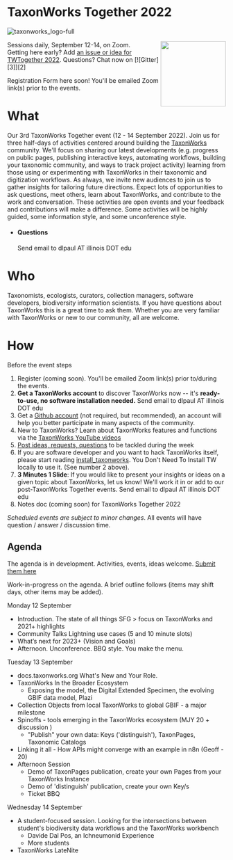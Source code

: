 # TaxonWorks Together 2022
![taxonworks_logo-full](https://user-images.githubusercontent.com/2990155/140569189-ff3a153a-e59a-49ff-9825-ebc5a44a1118.png)

<img src="https://user-images.githubusercontent.com/2990155/180293554-0e8958ca-cbf8-4620-a4a7-3f6bd87df0e6.png" width="150" align="right"/>


Sessions daily, September 12-14, on Zoom.  
Getting here early? Add [an issue or idea for TWTogether 2022](https://github.com/SpeciesFileGroup/taxonworks_together_2022/issues). Questions? Chat now on [![Gitter][3]][2]

Registration Form here soon! You'll be emailed Zoom link(s) prior to the events.

# What
Our 3rd TaxonWorks Together event (12 - 14 September 2022). Join us for three half-days of activities centered around building the [TaxonWorks](http://taxonworks.org) community.  We'll focus on sharing our latest developments (e.g. progress on public pages, publishing interactive keys, automating workflows, building your taxonomic community, and ways to track project activity) learning from those using or experimenting with TaxonWorks in their taxonomic and digitization workflows. As always, we invite new audiences to join us to gather insights for tailoring future directions. Expect lots of opportunities to ask questions, meet others, learn about TaxonWorks, and contribute to the work and conversation. These activities are open events and your feedback and contributions will make a difference. Some activities will be highly guided, some information style, and some unconference style.   
 - #### Questions
   Send email to dlpaul AT illinois DOT edu
# Who
Taxonomists, ecologists, curators, collection managers, software developers, biodiversity information scientists. If you have questions about TaxonWorks this is a great time to ask them. Whether you are very familiar with TaxonWorks or new to our community, all are welcome.

# How

Before the event steps
1. Register (coming soon). You'll be emailed Zoom link(s) prior to/during the events.
2. **Get a TaxonWorks account** to discover TaxonWorks now -- it's **ready-to-use, no software installation needed.** Send email to dlpaul AT illinois DOT edu
3. Get a [Github account](https://github.com) (not required, but recommended), an account will help you better participate in many aspects of the community.
4. New to TaxonWorks? Learn about TaxonWorks features and functions via the [TaxonWorks YouTube videos](https://www.youtube.com/channel/UCKNr7QYwvVFcRfQAcMEAhLw)
5. [Post ideas, requests, questions](https://github.com/SpeciesFileGroup/taxonworks_together_2021/issues) to be tackled during the week
6. If you are software developer and you want to hack TaxonWorks itself, please start reading [install_taxonworks](https://github.com/SpeciesFileGroup/install_taxonworks/blob/master/development/README.md). You Don't Need To Install TW locally to use it. (See number 2 above). 
8. **3 Minutes 1 Slide**: If you would like to present your insights or ideas on a given topic about TaxonWorks, let us know! We'll work it in or add to our post-TaxonWorks Together events. Send email to dlpaul AT illinois DOT edu
9. Notes doc (coming soon) for TaxonWorks Together 2022

_Scheduled events are subject to minor changes_.  All events will have question / answer / discussion time.

## Agenda
The agenda is in development. Activities, events, ideas welcome. [Submit them here](https://forms.gle/3gDTwwJJ9R838DZn8)

Work-in-progress on the agenda. A brief outline follows (items may shift days, other items may be added).

Monday 12 September
- Introduction. The state of all things SFG > focus on TaxonWorks and 2021+ highlights
- Community Talks Lightning use cases (5 and 10 minute slots)
- What’s next for 2023+ (Vision and Goals)
- Afternoon. Unconference. BBQ style. You make the menu.

Tuesday 13 September
- docs.taxonworks.org What's New and Your Role.
- TaxonWorks In the Broader Ecosystem
  - Exposing the model, the Digital Extended Specimen, the evolving GBIF data model, Plazi
- Collection Objects from local TaxonWorks to global GBIF - a major milestone 
- Spinoffs - tools emerging in the TaxonWorks ecosystem (MJY 20 + discussion )
  - "Publish" your own data: Keys ('distinguish'), TaxonPages, Taxonomic Catalogs
- Linking it all - How APIs might converge with an example in n8n (Geoff - 20)
- Afternoon Session
  - Demo of TaxonPages publication, create your own Pages from your TaxonWorks Instance
  - Demo of 'distinguish' publication, create your own Key/s
  - Ticket BBQ

Wednesday 14 September

- A student-focused session. Looking for the intersections between student's biodiversity data workflows and the TaxonWorks workbench
  - Davide Dal Pos, an Ichneumonid Experience
  - More students
- TaxonWorks LateNite




